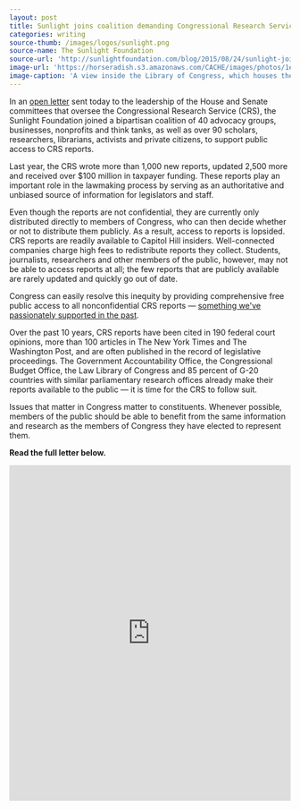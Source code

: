 ```yaml
---
layout: post
title: Sunlight joins coalition demanding Congressional Research Service reports be published online
categories: writing
source-thumb: /images/logos/sunlight.png
source-name: The Sunlight Foundation
source-url: 'http://sunlightfoundation.com/blog/2015/08/24/sunlight-joins-coalition-demanding-congressional-research-service-reports-be-published-online/'
image-url: 'https://horseradish.s3.amazonaws.com/CACHE/images/photos/1e/34/5a1bb7474b3c/6322480339_f3d3a72cba_b-800.jpg'
image-caption: 'A view inside the Library of Congress, which houses the Congressional Research Service. (Source: Architect of the Capitol)'
---
```


In an [open letter](https://s3.amazonaws.com/new.demandprogress.org/letters/Call_for_Public_Access_to_CRS_Reports_2015-08-24.pdf) sent today to the leadership of the House and Senate committees that oversee the Congressional Research Service (CRS), the Sunlight Foundation joined a bipartisan coalition of 40 advocacy groups, businesses, nonprofits and think tanks, as well as over 90 scholars, researchers, librarians, activists and private citizens, to support public access to CRS reports.

Last year, the CRS wrote more than 1,000 new reports, updated 2,500 more and received over $100 million in taxpayer funding. These reports play an important role in the lawmaking process by serving as an authoritative and unbiased source of information for legislators and staff.

Even though the reports are not confidential, they are currently only distributed directly to members of Congress, who can then decide whether or not to distribute them publicly. As a result, access to reports is lopsided. CRS reports are readily available to Capitol Hill insiders. Well-connected companies charge high fees to redistribute reports they collect. Students, journalists, researchers and other members of the public, however, may not be able to access reports at all; the few reports that are publicly available are rarely updated and quickly go out of date.

Congress can easily resolve this inequity by providing comprehensive free public access to all nonconfidential CRS reports — [something we've passionately supported in the past](http://sunlightfoundation.com/blog/2015/06/24/growing-chorus-calling-for-crs-reports-to-be-open-to-the-public/).

Over the past 10 years, CRS reports have been cited in 190 federal court opinions, more than 100 articles in The New York Times and The Washington Post, and are often published in the record of legislative proceedings. The Government Accountability Office, the Congressional Budget Office, the Law Library of Congress and 85 percent of G-20 countries with similar parliamentary research offices already make their reports available to the public — it is time for the CRS to follow suit.

Issues that matter in Congress matter to constituents. Whenever possible, members of the public should be able to benefit from the same information and research as the members of Congress they have elected to represent them.

**Read the full letter below.**

<iframe id="doc_23401" class="scribd_iframe_embed" src="https://www.scribd.com/embeds/275876592/content?start_page=1&amp;view_mode=scroll&amp;show_recommendations=false" width="100%" height="600" frameborder="0" scrolling="no" data-auto-height="false" data-aspect-ratio="undefined" kwframeid="1"></iframe>
